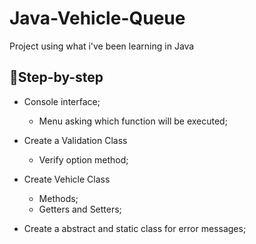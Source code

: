 # Java-Vehicle-Queue
Project using what i've been learning in Java

## 🔨Step-by-step

- Console interface;
  - Menu asking which function will be executed;

- Create a Validation Class
  - Verify option method;

- Create Vehicle Class
  - Methods;
  - Getters and Setters;
  
- Create a abstract and static class for error messages;
